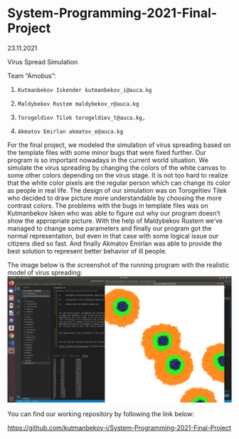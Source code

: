 # System-Programming-2021-Final-Project

23.11.2021

 

Virus Spread Simulation

 

Team “Amobus”:

1)     Kutmanbekov Iskender kutmanbekov_i@auca.kg

2)     Maldybekov Rustem maldybekov_r@auca.kg

3)     Torogeldiev Tilek torogeldiev_t@auca.kg,

4)     Akmatov Emirlan akmatov_e@auca.kg        

 

For the final project, we modeled the simulation of virus spreading based on the template files with some minor bugs that were fixed further. Our program is so important nowadays in the current world situation. We simulate the virus spreading by changing the colors of the white canvas to some other colors depending on the virus stage. It is not too hard to realize that the white color pixels are the regular person which can change its color as people in real life. The design of our simulation was on Torogeltiev Tilek who decided to draw picture more understandable by choosing the more contrast colors. The problems with the bugs in template files was on Kutmanbekov Isken who was able to figure out why our program doesn’t show the appropriate picture. With the help of Maldybekov Rustem we’ve managed to change some parameters and finally our program got the normal representation, but even in that case with some logical issue our citizens died so fast. And finally Akmatov Emirlan was able to provide the best solution to represent better behavior of ill people.
 

The image below is the screenshot of the running program with the realistic model of virus spreading:
![alt text](VirusSimDev/image.png?raw=true)

You can find our working repository by following the link below:

https://github.com/kutmanbekov-i/System-Programming-2021-Final-Project